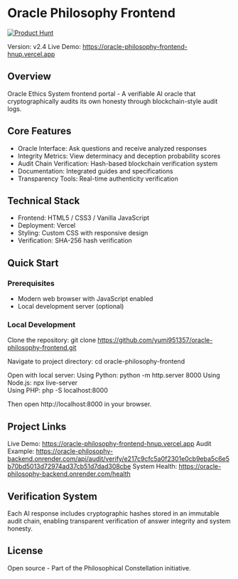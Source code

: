 # Oracle Philosophy Frontend

[![Product Hunt](https://api.producthunt.com/widgets/embed-image/v1/featured.svg?post_id=1030076&theme=light)](https://www.producthunt.com/products/oracle-ethics-system-m2-4)

Version: v2.4
Live Demo: https://oracle-philosophy-frontend-hnup.vercel.app

## Overview
Oracle Ethics System frontend portal - A verifiable AI oracle that cryptographically audits its own honesty through blockchain-style audit logs.

## Core Features
- Oracle Interface: Ask questions and receive analyzed responses
- Integrity Metrics: View determinacy and deception probability scores  
- Audit Chain Verification: Hash-based blockchain verification system
- Documentation: Integrated guides and specifications
- Transparency Tools: Real-time authenticity verification

## Technical Stack
- Frontend: HTML5 / CSS3 / Vanilla JavaScript
- Deployment: Vercel
- Styling: Custom CSS with responsive design
- Verification: SHA-256 hash verification

## Quick Start

### Prerequisites
- Modern web browser with JavaScript enabled
- Local development server (optional)

### Local Development
Clone the repository:
git clone https://github.com/yumi951357/oracle-philosophy-frontend.git

Navigate to project directory:
cd oracle-philosophy-frontend

Open with local server:
Using Python: python -m http.server 8000
Using Node.js: npx live-server  
Using PHP: php -S localhost:8000

Then open http://localhost:8000 in your browser.

## Project Links
Live Demo: https://oracle-philosophy-frontend-hnup.vercel.app
Audit Example: https://oracle-philosophy-backend.onrender.com/api/audit/verify/e217c9cfc5a0f2301e0cb9eba5c6e5b70bd5013d72974ad37cb51d7dad308cbe
System Health: https://oracle-philosophy-backend.onrender.com/health

## Verification System
Each AI response includes cryptographic hashes stored in an immutable audit chain, enabling transparent verification of answer integrity and system honesty.

## License
Open source - Part of the Philosophical Constellation initiative.
